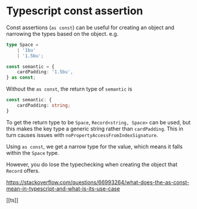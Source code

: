 # Typescript const assertion

Const assertions (`as const`) can be useful for creating an object and narrowing the types based on the object. e.g.
```ts
type Space =
    | '1bu'
    | '1.5bu';

const semantic = {
    cardPadding: '1.5bu',
} as const;
```

Without the `as const`, the return type of `semantic` is
```ts
const semantic: {
    cardPadding: string;
}
```

To get the return type to be `Space`, `Record<string, Space>` can be used, but this makes the key type a generic string rather than `cardPadding`. This in turn causes issues with `noPropertyAccessFromIndexSignature`.

Using `as const`, we get a narrow type for the value, which means it falls within the `Space` type.

However, you do lose the typechecking when creating the object that `Record` offers.

https://stackoverflow.com/questions/66993264/what-does-the-as-const-mean-in-typescript-and-what-is-its-use-case

[[ts]]
